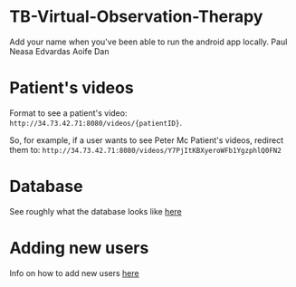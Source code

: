 # TB-Virtual-Observation-Therapy
Add your name when you've been able to run the android app locally.
Paul
Neasa
Edvardas
Aoife
Dan

# Patient's videos
Format to see a patient's video: `http://34.73.42.71:8080/videos/{patientID}`.

So, for example, if a user wants to see Peter Mc Patient's videos, redirect them to: `http://34.73.42.71:8080/videos/Y7PjItKBXyeroWFb1YgzphlQ0FN2`

# Database
See roughly what the database looks like [here](./Documentation/DatabaseSpec.md)

# Adding new users
Info on how to add new users [here](./Documentation/AddingNewUsers.md)
